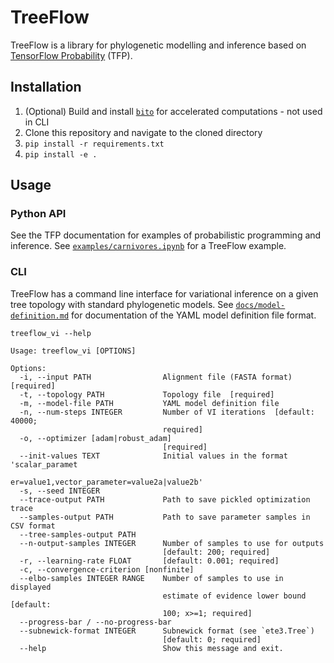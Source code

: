 # TreeFlow

TreeFlow is a library for phylogenetic modelling and inference based on [TensorFlow Probability](https://www.tensorflow.org/probability) (TFP).

## Installation

1. (Optional) Build and install [`bito`](https://github.com/phylovi/bito) for accelerated computations - not used in CLI
2. Clone this repository and navigate to the cloned directory
3. `pip install -r requirements.txt`
4. `pip install -e .`

## Usage

### Python API

See the TFP documentation for examples of probabilistic programming and inference.
See [`examples/carnivores.ipynb`](examples/carnivores.ipynb) for a TreeFlow example.

### CLI

TreeFlow has a command line interface for variational inference on a given tree topology with standard phylogenetic models. See [`docs/model-definition.md`](docs/model-definition.md) for documentation of the YAML model definition file format.

```
treeflow_vi --help

Usage: treeflow_vi [OPTIONS]

Options:
  -i, --input PATH                Alignment file (FASTA format)  [required]
  -t, --topology PATH             Topology file  [required]
  -m, --model-file PATH           YAML model definition file
  -n, --num-steps INTEGER         Number of VI iterations  [default: 40000;
                                  required]
  -o, --optimizer [adam|robust_adam]
                                  [required]
  --init-values TEXT              Initial values in the format 'scalar_paramet
                                  er=value1,vector_parameter=value2a|value2b'
  -s, --seed INTEGER
  --trace-output PATH             Path to save pickled optimization trace
  --samples-output PATH           Path to save parameter samples in CSV format
  --tree-samples-output PATH
  --n-output-samples INTEGER      Number of samples to use for outputs
                                  [default: 200; required]
  -r, --learning-rate FLOAT       [default: 0.001; required]
  -c, --convergence-criterion [nonfinite]
  --elbo-samples INTEGER RANGE    Number of samples to use in displayed
                                  estimate of evidence lower bound  [default:
                                  100; x>=1; required]
  --progress-bar / --no-progress-bar
  --subnewick-format INTEGER      Subnewick format (see `ete3.Tree`)
                                  [default: 0; required]
  --help                          Show this message and exit.
```
